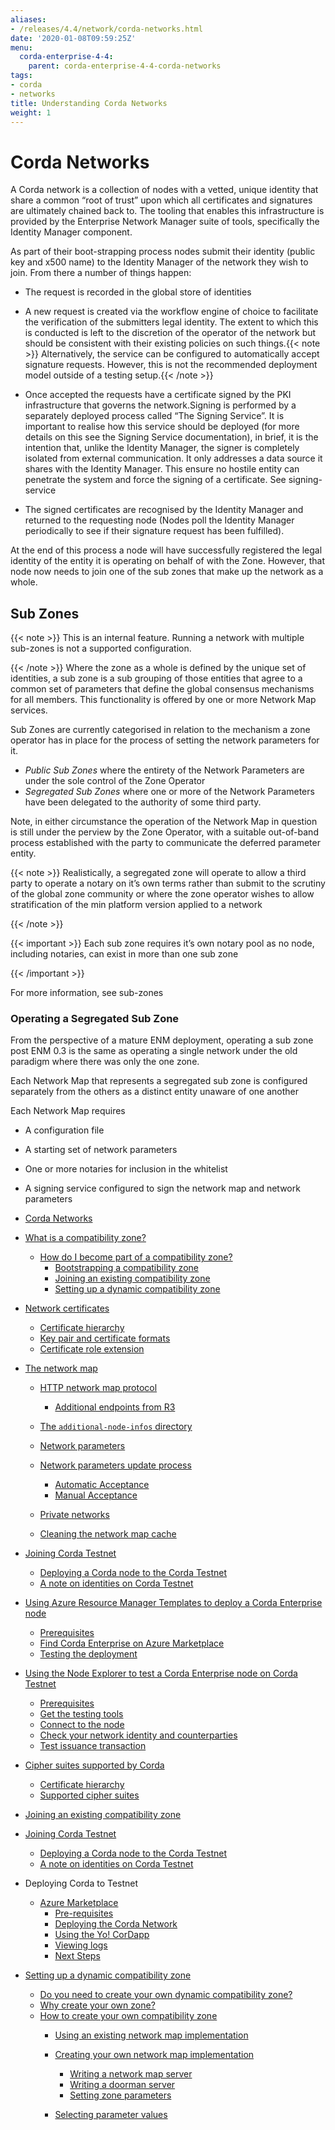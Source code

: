 ```yaml
---
aliases:
- /releases/4.4/network/corda-networks.html
date: '2020-01-08T09:59:25Z'
menu:
  corda-enterprise-4-4:
    parent: corda-enterprise-4-4-corda-networks
tags:
- corda
- networks
title: Understanding Corda Networks
weight: 1
---
```


# Corda Networks

A Corda network is a collection of nodes with a vetted, unique identity that share a common “root of trust”
upon which all certificates and signatures are ultimately chained back to. The tooling that enables this infrastructure
is provided by the Enterprise Network Manager suite of tools, specifically the Identity Manager component.

As part of their boot-strapping process nodes submit their identity (public key and x500 name) to the Identity Manager
of the network they wish to join. From there a number of things happen:


* The request is recorded in the global store of identities
* A new request is created via the workflow engine of choice to facilitate the verification of the submitters legal
identity. The extent to which this is conducted is left to the discretion of the operator of the network but
should be consistent with their existing policies on such things.{{< note >}}
Alternatively, the service can be configured to automatically accept signature requests. However, this is
not the recommended deployment model outside of a testing setup.{{< /note >}}

* Once accepted the requests have a certificate signed by the PKI infrastructure that governs the network.Signing is performed by a separately deployed process called “The Signing Service”. It is important to realise how
this service should be deployed (for more details on this see the Signing Service documentation), in brief, it is the
intention that, unlike the Identity Manager, the signer is completely isolated from external communication. It only
addresses a data source it shares with the Identity Manager. This ensure no hostile entity can penetrate the system
and force the signing of a certificate. See signing-service
* The signed certificates are recognised by the Identity Manager and returned to the requesting node (Nodes poll the
Identity Manager periodically to see if their signature request has been fulfilled).

At the end of this process a node will have successfully registered the legal identity of the entity it is operating
on behalf of with the Zone. However, that node now needs to join one of the sub zones that make up the network as a
whole.


## Sub Zones

{{< note >}}
This is an internal feature. Running a network with multiple sub-zones is not a supported configuration.

{{< /note >}}
Where the zone as a whole is defined by the unique set of identities, a sub zone is a sub grouping of those entities
that agree to a common set of parameters that define the global consensus mechanisms for all members. This functionality
is offered by one or more Network Map services.

Sub Zones are currently categorised in relation to the mechanism a zone operator has in place for the process of
setting the network parameters for it.


* *Public Sub Zones* where the entirety of the Network Parameters are under the sole control of the Zone Operator
* *Segregated Sub Zones* where one or more of the Network Parameters have been delegated to the authority of some
third party.

Note, in either circumstance the operation of the Network Map in question is still under the perview by the Zone
Operator, with a suitable out-of-band process established with the party to communicate the deferred parameter
entity.

{{< note >}}
Realistically, a segregated zone will operate to allow a third party to operate a notary on it’s own
terms rather than submit to the scrutiny of the global zone community or where the zone operator wishes to allow
stratification of the min platform version applied to a network

{{< /note >}}

{{< important >}}
Each sub zone requires it’s own notary pool as no node, including notaries, can exist in more than
one sub zone


{{< /important >}}

For more information, see sub-zones


### Operating a Segregated Sub Zone

From the perspective of a mature ENM deployment, operating a sub zone post ENM 0.3 is the same as operating a single
network under the old paradigm where there was only the one zone.

Each Network Map that represents a segregated sub zone is configured separately from the others as a distinct entity
unaware of one another

Each Network Map requires



* A configuration file
* A starting set of network parameters
* One or more notaries for inclusion in the whitelist
* A signing service configured to sign the network map and network parameters




* [Corda Networks](corda-networks.md/)
* [What is a compatibility zone?](compatibility-zones.md)
    * [How do I become part of a compatibility zone?](compatibility-zones.md#how-do-i-become-part-of-a-compatibility-zone)
        * [Bootstrapping a compatibility zone](compatibility-zones.md#bootstrapping-a-compatibility-zone)
        * [Joining an existing compatibility zone](compatibility-zones.md#joining-an-existing-compatibility-zone)
        * [Setting up a dynamic compatibility zone](compatibility-zones.md#setting-up-a-dynamic-compatibility-zone)




* [Network certificates](permissioning.md)
    * [Certificate hierarchy](permissioning.md#certificate-hierarchy)
    * [Key pair and certificate formats](permissioning.md#key-pair-and-certificate-formats)
    * [Certificate role extension](permissioning.md#certificate-role-extension)


* [The network map](network-map.md)
    * [HTTP network map protocol](network-map.md#http-network-map-protocol)
        * [Additional endpoints from R3](network-map.md#additional-endpoints-from-r3)


    * [The `additional-node-infos` directory](network-map.md#the-additional-node-infos-directory)
    * [Network parameters](network-map.md#network-parameters)
    * [Network parameters update process](network-map.md#network-parameters-update-process)
        * [Automatic Acceptance](network-map.md#automatic-acceptance)
        * [Manual Acceptance](network-map.md#manual-acceptance)


    * [Private networks](network-map.md#private-networks)
    * [Cleaning the network map cache](network-map.md#cleaning-the-network-map-cache)


* [Joining Corda Testnet](corda-testnet-intro.md)
    * [Deploying a Corda node to the Corda Testnet](corda-testnet-intro.md#deploying-a-corda-node-to-the-corda-testnet)
    * [A note on identities on Corda Testnet](corda-testnet-intro.md#a-note-on-identities-on-corda-testnet)


* [Using Azure Resource Manager Templates to deploy a Corda Enterprise node](azure-template-guide.md)
    * [Prerequisites](azure-template-guide.md#prerequisites)
    * [Find Corda Enterprise on Azure Marketplace](azure-template-guide.md#find-corda-enterprise-on-azure-marketplace)
    * [Testing the deployment](azure-template-guide.md#testing-the-deployment)


* [Using the Node Explorer to test a Corda Enterprise node on Corda Testnet](testnet-explorer.md)
    * [Prerequisites](testnet-explorer.md#prerequisites)
    * [Get the testing tools](testnet-explorer.md#get-the-testing-tools)
    * [Connect to the node](testnet-explorer.md#connect-to-the-node)
    * [Check your network identity and counterparties](testnet-explorer.md#check-your-network-identity-and-counterparties)
    * [Test issuance transaction](testnet-explorer.md#test-issuance-transaction)


* [Cipher suites supported by Corda](cipher-suites.md)
    * [Certificate hierarchy](cipher-suites.md#certificate-hierarchy)
    * [Supported cipher suites](cipher-suites.md#supported-cipher-suites)


* [Joining an existing compatibility zone](joining-a-compatibility-zone.md)
* [Joining Corda Testnet](corda-testnet-intro.md)
    * [Deploying a Corda node to the Corda Testnet](corda-testnet-intro.md#deploying-a-corda-node-to-the-corda-testnet)
    * [A note on identities on Corda Testnet](corda-testnet-intro.md#a-note-on-identities-on-corda-testnet)


* Deploying Corda to Testnet
    * [Azure Marketplace](azure-vm.md)
        * [Pre-requisites](azure-vm.md#pre-requisites)
        * [Deploying the Corda Network](azure-vm.md#deploying-the-corda-network)
        * [Using the Yo! CorDapp](azure-vm.md#using-the-yo-cordapp)
        * [Viewing logs](azure-vm.md#viewing-logs)
        * [Next Steps](azure-vm.md#next-steps)




* [Setting up a dynamic compatibility zone](setting-up-a-dynamic-compatibility-zone.md)
    * [Do you need to create your own dynamic compatibility zone?](setting-up-a-dynamic-compatibility-zone.md#do-you-need-to-create-your-own-dynamic-compatibility-zone)
    * [Why create your own zone?](setting-up-a-dynamic-compatibility-zone.md#why-create-your-own-zone)
    * [How to create your own compatibility zone](setting-up-a-dynamic-compatibility-zone.md#how-to-create-your-own-compatibility-zone)
        * [Using an existing network map implementation](setting-up-a-dynamic-compatibility-zone.md#using-an-existing-network-map-implementation)
        * [Creating your own network map implementation](setting-up-a-dynamic-compatibility-zone.md#creating-your-own-network-map-implementation)
            * [Writing a network map server](setting-up-a-dynamic-compatibility-zone.md#writing-a-network-map-server)
            * [Writing a doorman server](setting-up-a-dynamic-compatibility-zone.md#writing-a-doorman-server)
            * [Setting zone parameters](setting-up-a-dynamic-compatibility-zone.md#setting-zone-parameters)


        * [Selecting parameter values](setting-up-a-dynamic-compatibility-zone.md#selecting-parameter-values)







